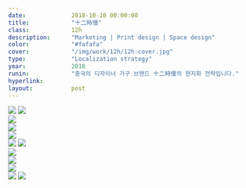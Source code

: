 ```yaml
---
date:             2018-10-10 00:00:00
title:            "十二時慢"
class:            12h
description:      "Marketing | Print design | Space design"
color:            "#fafafa"
cover:            "/img/work/12h/12h-cover.jpg"
type:             "Localization strategy"
year:             2018
runin:            "중국의 디자이너 가구 브랜드 十二時慢의 현지화 전략입니다."
hyperlink:        
layout:           post
---
```


<div class="post-content-grid">
  <div class="post-content-column column-1">
    <img class="post-content-screen desktop" src="{{ site.baseurl }}/img/work/12h/01.jpg" />
    <img class="post-content-screen desktop" src="{{ site.baseurl }}/img/work/12h/02.jpg" />
  </div>
</div>


<div class="post-content-grid">
  <div class="post-content-column column-3 offset-1">
    <img class="post-content-screen iphone lazyload" src="{{ site.baseurl }}/img/work/12h/03-L" />
  </div>
  <div class="post-content-column column-3">
    <img class="post-content-screen iphone lazyload" src="{{ site.baseurl }}/img/work/12h/03-C" />
  </div>
  <div class="post-content-column column-3 offset-2">
    <img class="post-content-screen iphone lazyload" src="{{ site.baseurl }}/img/work/12h/03-R" />
  </div>
</div>


<div class="post-content-grid">
  <div class="post-content-column column-1">
    <img class="post-content-screen desktop" src="{{ site.baseurl }}/img/work/12h/04.jpg" />
    <img class="post-content-screen desktop" src="{{ site.baseurl }}/img/work/12h/05.jpg" />
  </div>
</div>


<div class="post-content-grid">
  <div class="post-content-column column-2">
    <img class="post-content-screen desktop" src="{{ site.baseurl }}/img/work/12h/06-1.jpg" />
  </div>
  <div class="post-content-column column-3">
  </div>
</div>


<div class="post-content-grid">
  <div class="post-content-column column-2">
    <img class="post-content-screen desktop" src="{{ site.baseurl }}/img/work/12h/07-1.jpg" />
  </div>
  <div class="post-content-column column-3">
    <img class="post-content-screen desktop" src="{{ site.baseurl }}/img/work/12h/07-2.jpg" />
  </div>
</div>


<div class="post-content-grid">
  <div class="post-content-column column-1">
    <img class="post-content-screen desktop" src="{{ site.baseurl }}/img/work/12h/08.jpg" />
    <img class="post-content-screen desktop" src="{{ site.baseurl }}/img/work/12h/09.jpg" />
  </div>
</div>
